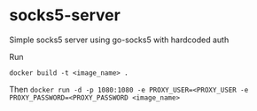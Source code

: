 # socks5-server
Simple socks5 server using go-socks5 with hardcoded auth

Run

```docker build -t <image_name> .```

Then
```docker run -d -p 1080:1080 -e PROXY_USER=<PROXY_USER -e PROXY_PASSWORD=<PROXY_PASSWORD <image_name>```